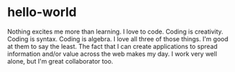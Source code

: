 # hello-world

Nothing excites me more than learning.  I love to code. 
Coding is creativity.  Coding is syntax.  Coding is algebra. 
I love all three of those things.  I'm good at them to say the least.
The fact that I can create applications to spread information and/or
value across the web makes my day.  I work very well alone, but I'm 
great collaborator too.
